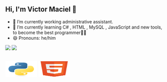## Hi, I'm Victor Maciel 👋
- 🔭 I’m currently working administrative assistant. 
- 🌱 I’m currently learning C# , HTML , MySQL , JavaScript and new tools, to become the best programmer👨‍💻 
- 😄 Pronouns: he/him


<img height="150em" src="https://github-readme-stats.vercel.app/api?username=victormaciel&show_icons=true&theme=dark"/> <img height="150em" src="https://github-readme-stats.vercel.app/api/top-langs/?username=victormaciel&show_icons=true&theme=dark"/>
</div>

<div style="display: inline_block"><br>
  <img align="center" alt="Rafa-Python" height="50" width="100" src="https://raw.githubusercontent.com/devicons/devicon/master/icons/python/python-original.svg">
  <img align="center" alt="Rafa-HTML" height="50" width="100" src="https://raw.githubusercontent.com/devicons/devicon/master/icons/html5/html5-original.svg">
</div>
